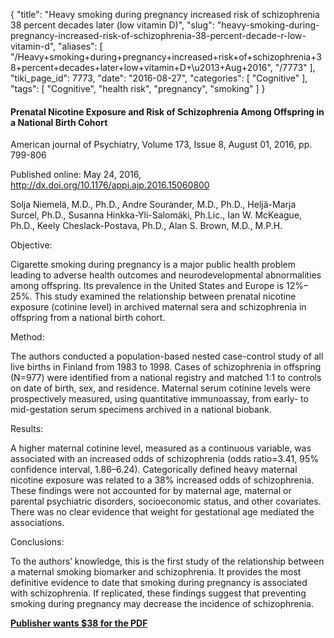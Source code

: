 {
    "title": "Heavy smoking during pregnancy increased risk of schizophrenia 38 percent decades later (low vitamin D)",
    "slug": "heavy-smoking-during-pregnancy-increased-risk-of-schizophrenia-38-percent-decade-r-low-vitamin-d",
    "aliases": [
        "/Heavy+smoking+during+pregnancy+increased+risk+of+schizophrenia+38+percent+decades+later+low+vitamin+D+\u2013+Aug+2016",
        "/7773"
    ],
    "tiki_page_id": 7773,
    "date": "2016-08-27",
    "categories": [
        "Cognitive"
    ],
    "tags": [
        "Cognitive",
        "health risk",
        "pregnancy",
        "smoking"
    ]
}


#### Prenatal Nicotine Exposure and Risk of Schizophrenia Among Offspring in a National Birth Cohort

American journal of Psychiatry, Volume 173, Issue 8, August 01, 2016, pp. 799-806

Published online: May 24, 2016,  http://dx.doi.org/10.1176/appi.ajp.2016.15060800

Solja Niemelä, M.D., Ph.D., Andre Sourander, M.D., Ph.D., Heljä-Marja Surcel, Ph.D., Susanna Hinkka-Yli-Salomäki, Ph.Lic., Ian W. McKeague, Ph.D., Keely Cheslack-Postava, Ph.D., Alan S. Brown, M.D., M.P.H.

Objective:

Cigarette smoking during pregnancy is a major public health problem leading to adverse health outcomes and neurodevelopmental abnormalities among offspring. Its prevalence in the United States and Europe is 12%–25%. This study examined the relationship between prenatal nicotine exposure (cotinine level) in archived maternal sera and schizophrenia in offspring from a national birth cohort.

Method:

The authors conducted a population-based nested case-control study of all live births in Finland from 1983 to 1998. Cases of schizophrenia in offspring (N=977) were identified from a national registry and matched 1:1 to controls on date of birth, sex, and residence. Maternal serum cotinine levels were prospectively measured, using quantitative immunoassay, from early- to mid-gestation serum specimens archived in a national biobank.

Results:

A higher maternal cotinine level, measured as a continuous variable, was associated with an increased odds of schizophrenia (odds ratio=3.41, 95% confidence interval, 1.86–6.24). Categorically defined heavy maternal nicotine exposure was related to a 38% increased odds of schizophrenia. These findings were not accounted for by maternal age, maternal or parental psychiatric disorders, socioeconomic status, and other covariates. There was no clear evidence that weight for gestational age mediated the associations.

Conclusions:

To the authors’ knowledge, this is the first study of the relationship between a maternal smoking biomarker and schizophrenia. It provides the most definitive evidence to date that smoking during pregnancy is associated with schizophrenia. If replicated, these findings suggest that preventing smoking during pregnancy may decrease the incidence of schizophrenia.

 **[Publisher wants $38 for the PDF](http://ajp.psychiatryonline.org/doi/pdf/10.1176/appi.ajp.2016.15060800)**
